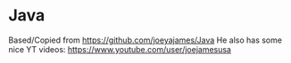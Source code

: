 # Java 

Based/Copied from https://github.com/joeyajames/Java
He also has some nice YT videos: https://www.youtube.com/user/joejamesusa
